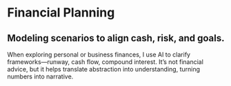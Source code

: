 # Financial Planning

## Modeling scenarios to align cash, risk, and goals.

When exploring personal or business finances, I use AI to clarify frameworks—runway, cash flow, compound interest. It’s not financial advice, but it helps translate abstraction into understanding, turning numbers into narrative.
